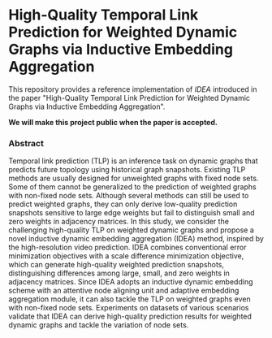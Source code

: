 # High-Quality Temporal Link Prediction for Weighted Dynamic Graphs via Inductive Embedding Aggregation

This repository provides a reference implementation of *IDEA* introduced in the paper "High-Quality Temporal Link Prediction for Weighted Dynamic Graphs via Inductive Embedding Aggregation".

**We will make this project public when the paper is accepted.**

### Abstract
Temporal link prediction (TLP) is an inference task on dynamic graphs that predicts future topology using historical graph snapshots. Existing TLP methods are usually designed for unweighted graphs with fixed node sets. Some of them cannot be generalized to the prediction of weighted graphs with non-fixed node sets. Although several methods can still be used to predict weighted graphs, they can only derive low-quality prediction snapshots sensitive to large edge weights but fail to distinguish small and zero weights in adjacency matrices. In this study, we consider the challenging high-quality TLP on weighted dynamic graphs and propose a novel inductive dynamic embedding aggregation (IDEA) method, inspired by the high-resolution video prediction. IDEA combines conventional error minimization objectives with a scale difference minimization objective, which can generate high-quality weighted prediction snapshots, distinguishing differences among large, small, and zero weights in adjacency matrices. Since IDEA adopts an inductive dynamic embedding scheme with an attentive node aligning unit and adaptive embedding aggregation module, it can also tackle the TLP on weighted graphs even with non-fixed node sets. Experiments on datasets of various scenarios validate that IDEA can derive high-quality prediction results for weighted dynamic graphs and tackle the variation of node sets.